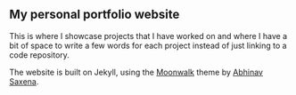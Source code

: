 ## My personal portfolio website

This is where I showcase projects that I have worked on and where I have a bit of space to write a few words for each project instead of just linking to a code repository.

The website is built on Jekyll, using the [Moonwalk](https://abhinavs.github.io/moonwalk/) theme by [Abhinav Saxena](https://github.com/abhinavs).

